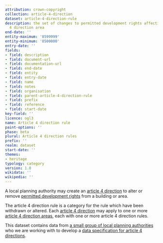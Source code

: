 ```yaml
---
attribution: crown-copyright
collection: article-4-direction
dataset: article-4-direction-rule
description: the set of changes to permitted development rights affecting an article
  4 direction area
end-date: ''
entity-maximum: '8599999'
entity-minimum: '8500000'
entry-date: ''
fields:
- field: description
- field: document-url
- field: documentation-url
- field: end-date
- field: entity
- field: entry-date
- field: name
- field: notes
- field: organisation
- field: parent-article-4-direction-rule
- field: prefix
- field: reference
- field: start-date
key-field: ''
licence: ogl3
name: Article 4 direction rule
paint-options: ''
phase: beta
plural: Article 4 direction rules
prefix: ''
realm: dataset
start-date: ''
themes:
- heritage
typology: category
version: 1.0
wikidata: ''
wikipedia: ''
---
```


A local planning authority may create an [article 4 direction](https://www.gov.uk/guidance/when-is-permission-required#article-4-direction) to alter or remove [permitted development rights](https://www.gov.uk/government/publications/permitted-development-rights-for-householders-technical-guidance) from a building or area.

The article 4 direction rule is a category for the rule which have been withdrawn or altered.
Each [article 4 direction](/dataset/article-4-direction) may apply to one or more [article 4 direction areas](/dataset/article-4-direction-area), each with one or more article 4 direction rules.

This dataset contains data from [a small group of local planning authorities](/about/) who we are working with to develop a [data specification for article 4 directions](https://www.digital-land.info/guidance/specifications/article-4-direction).
